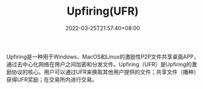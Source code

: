 ﻿---
weight: 
title: "Upfiring(UFR)"
description: "Upfiring是一种用于Windows、MacOS和Linux的激励性P2P文件共享桌面APP，通过去中心化网络在用户之间加密和分发文件"
date: 2022-03-25T21:57:40+08:00
lastmod: 2022-03-25T16:45:40+08:00
draft: false
authors: ["Metabd"]
featuredImage: "upfiringufr.webp"
link: ""
tags: ["数字代币","Upfiring(UFR)"]
categories: ["navigation"]
navigation: ["数字代币"]
lightgallery: true
toc: true
pinned: false
recommend: false
recommend1: false
---
Upfiring是一种用于Windows、MacOS和Linux的激励性P2P文件共享桌面APP，通过去中心化网络在用户之间加密和分发文件。Upfiring（UFR）是Upfiring的激励协议的核心。用户可以通过UFR来换取其他用户提供的文件；共享文件（播种）获得UFR奖励；在交易所内进行交易。
